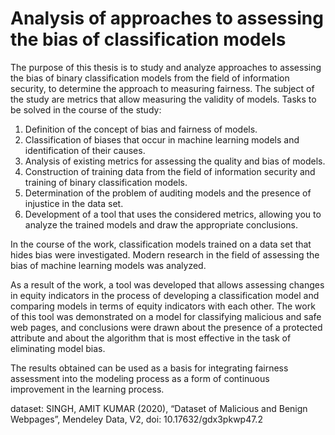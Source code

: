 # Analysis  of approaches  to assessing the bias of classification models

The purpose of this thesis is to study and analyze approaches to assessing the bias of binary classification models from the field of information security, to determine the approach to measuring fairness. The subject of the study are metrics that allow measuring the validity of models. Tasks to be solved in the course of the study:
1.	Definition of the concept of bias and fairness of models.
2.	Classification of biases that occur in machine learning models and identification of their causes.
3.	Analysis of existing metrics for assessing the quality and bias of models.
4.	Construction of training data from the field of information security and training of binary classification models.
5.	Determination of the problem of auditing models and the presence of injustice in the data set.
6.	Development of a tool that uses the considered metrics, allowing you to analyze the trained models and draw the appropriate conclusions.

In the course of the work, classification models trained on a data set that hides bias were investigated. Modern research in the field of assessing the bias of machine learning models was analyzed.

As a result of the work, a tool was developed that allows assessing changes in equity indicators in the process of developing a classification model and comparing models in terms of equity indicators with each other. The work of this tool was demonstrated on a model for classifying malicious and safe web pages, and conclusions were drawn about the presence of a protected attribute and about the algorithm that is most effective in the task of eliminating model bias.

The results obtained can be used as a basis for integrating fairness assessment into the modeling process as a form of continuous improvement in the learning process.  


dataset: SINGH, AMIT KUMAR (2020), “Dataset of Malicious and Benign Webpages”, Mendeley Data, V2, doi: 10.17632/gdx3pkwp47.2
